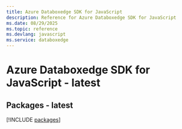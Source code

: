 ```yaml
---
title: Azure Databoxedge SDK for JavaScript
description: Reference for Azure Databoxedge SDK for JavaScript
ms.date: 08/29/2025
ms.topic: reference
ms.devlang: javascript
ms.service: databoxedge
---
```

# Azure Databoxedge SDK for JavaScript - latest
## Packages - latest
[!INCLUDE [packages](databoxedge-index.md)]